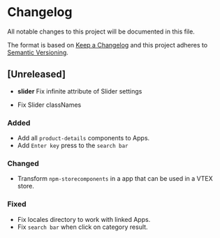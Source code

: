 # Changelog

All notable changes to this project will be documented in this file.

The format is based on [Keep a Changelog](http://keepachangelog.com/en/1.0.0/)
and this project adheres to [Semantic Versioning](http://semver.org/spec/v2.0.0.html).

## [Unreleased]
- **slider** Fix infinite attribute of Slider settings
* Fix Slider classNames

### Added

- Add all `product-details` components to Apps.
- Add `Enter key` press to the `search bar`

### Changed

- Transform `npm-storecomponents` in a app that can be used in a VTEX store.

### Fixed

- Fix locales directory to work with linked Apps.
- Fix `search bar` when click on category result.